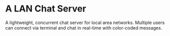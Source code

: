 # A LAN Chat Server
A lightweight, concurrent chat server for local area networks. Multiple users can connect via terminal and chat in real-time with color-coded messages.

